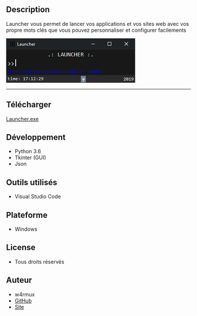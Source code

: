 ## Description
Launcher vous permet de lancer vos applications et vos
sites web avec vos propre mots clés que vous pouvez personnaliser et configurer 
facilements

![screenshot](img/Capture.png)

---

## Télécharger
[Launcher.exe](https://github.com/quentinhouillon/launcher/releases/download/1.1/Launcher1.1.zip)

## Développement
- Python 3.6
- Tkinter (GUI)
- Json

## Outils utilisés
- Visual Studio Code

## Plateforme
- Windows

## License
- Tous droits réservés

## Auteur
- w4rmux
- [GitHub](https://github.com/quentinhouillon/)
- [Site](https://quentinhouillon.github.io/w4rmux/)

